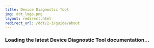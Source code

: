 ```yaml
---
title: Device Diagnostic Tool
img: ddt_logo.png
layout: redirect.html
redirect_url: /ddt/2-3/guide/about
---
```


### Loading the latest Device Diagnostic Tool documentation...











